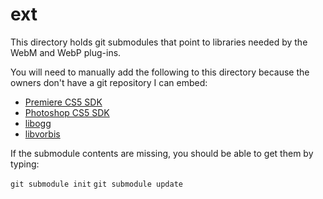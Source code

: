 ext
===

This directory holds git submodules that point to libraries needed by the WebM and WebP plug-ins.

You will need to manually add the following to this directory because the owners don't have a git repository I can embed:

* [Premiere CS5 SDK](http://www.adobe.com/devnet/premiere/sdk/cs5.html)
* [Photoshop CS5 SDK](http://www.adobe.com/devnet/photoshop/sdk.html)
* [libogg](http://www.xiph.org/downloads/)
* [libvorbis](http://www.xiph.org/downloads/)
 
If the submodule contents are missing, you should be able to get them by typing:

`git submodule init`
`git submodule update`